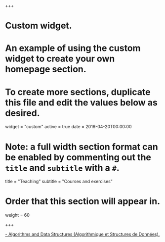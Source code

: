 +++
# Custom widget.
# An example of using the custom widget to create your own homepage section.
# To create more sections, duplicate this file and edit the values below as desired.
widget = "custom"
active = true
date = 2016-04-20T00:00:00

# Note: a full width section format can be enabled by commenting out the `title` and `subtitle` with a `#`.
title = "Teaching"
subtitle = "Courses and exercises"

# Order that this section will appear in.
weight = 60



+++

<!--#This is an example of using the *custom* widget to create your own homepage section.

#To remove this section, either delete `content/home/teaching.md` or edit the frontmatter of the file to deactivate the widget by setting `active = false`.-->

[- Algorithms and Data Structures (Algorithmique et Structures de Données).](https://sites.google.com/view/mi-asd-umbb/accueil)